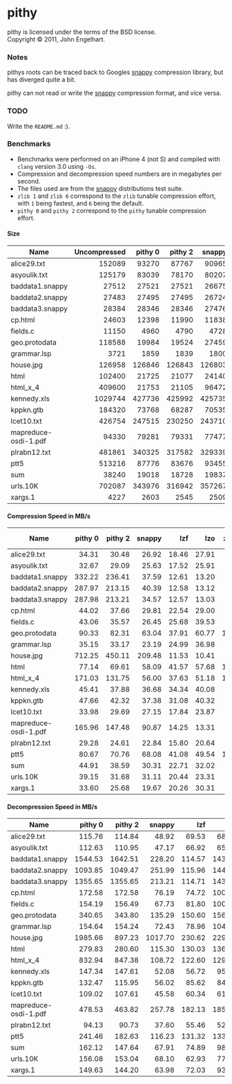 # pithy

pithy is licensed under the terms of the BSD license.<br />
Copyright &copy; 2011, John Engelhart.

### Notes

pithys roots can be traced back to Googles [snappy][] compression library, but has diverged quite a bit.  

pithy can not read or write the [snappy][] compression format, and vice versa.

### TODO

Write the `README.md` :).

### Benchmarks

- Benchmarks were performed on an iPhone 4 (not S) and compiled with `clang` version 3.0 using `-Os`.
- Compression and decompression speed numbers are in megabytes per second.
- The files used are from the [snappy][] distributions test suite.
- `zlib 1` and `zlib 6` correspond to the `zlib` tunable compression effort, with `1` being fastest, and `6` being the default.
- `pithy 0` and `pithy 2` correspond to the `pithy` tunable compression effort.

#### Size

Name                 | Uncompressed | pithy 0 | pithy 2 | snappy | lzf    | lzo    | zlib 1  | zlib 6
---------------------|-------------:|--------:|--------:|-------:|-------:|-------:|--------:|-------:
alice29.txt          |       152089 |   93270 |   87767 |  90965 |  82985 |  83568 |   65148 |  54416
asyoulik.txt         |       125179 |   83039 |   78170 |  80207 |  72081 |  73849 |   56809 |  48909
baddata1.snappy      |        27512 |   27521 |   27521 |  26675 |  26228 |  26491 |   23151 |  22953
baddata2.snappy      |        27483 |   27495 |   27495 |  26724 |  26272 |  26531 |   23214 |  23035
baddata3.snappy      |        28384 |   28346 |   28346 |  27476 |  27105 |  27388 |   23927 |  23730
cp.html              |        24603 |   12398 |   11990 |  11838 |  11869 |  11677 |    9046 |   7973
fields.c             |        11150 |    4960 |    4790 |   4728 |   4667 |   4680 |    3665 |   3134
geo.protodata        |       118588 |   19984 |   19524 |  27459 |  27748 |  20170 |   18845 |  15143
grammar.lsp          |         3721 |    1859 |    1839 |   1800 |   1768 |   1783 |    1344 |   1234
house.jpg            |       126958 |  126846 |  126843 | 126803 | 130003 | 127169 |  126488 | 126525
html                 |       102400 |   21725 |   21077 |  24140 |  22534 |  21059 |   17049 |  13711
html_x_4             |       409600 |   21753 |   21105 |  96472 |  89962 |  82730 |   67470 |  53379
kennedy.xls          |      1029744 |  427736 |  425992 | 425735 | 402525 | 359590 |  242311 | 204004
kppkn.gtb            |       184320 |   73768 |   68287 |  70535 |  75486 |  72623 |   49877 |  38763
lcet10.txt           |       426754 |  247515 |  230250 | 243710 | 225007 | 223028 |  174142 | 144916
mapreduce-osdi-1.pdf |        94330 |   79281 |   79331 |  77477 |  79684 |  77241 |   76414 |  74940
plrabn12.txt         |       481861 |  340325 |  317582 | 329339 | 290030 | 297444 |  228901 | 195273
ptt5                 |       513216 |   87776 |   83676 |  93455 |  80756 |  86277 |   65571 |  56477
sum                  |        38240 |   19018 |   18728 |  19837 |  20274 |  17609 |   14130 |  13002
urls.10K             |       702087 |  343976 |  316942 | 357267 | 350981 | 312748 |  253275 | 222625
xargs.1              |         4227 |    2603 |    2545 |   2509 |   2441 |   2451 |    1864 |   1748

#### Compression Speed in MB/s

Name                 | pithy 0 | pithy 2 | snappy | lzf    | lzo    | zlib 1 | zlib 6
---------------------|--------:|--------:|-------:|-------:|-------:|-------:|------:
alice29.txt          |   34.31 |   30.48 |  26.92 |  18.46 |  27.91 |   5.01 |  1.36
asyoulik.txt         |   32.67 |   29.09 |  25.63 |  17.52 |  25.91 |   4.60 |  1.24
baddata1.snappy      |  332.22 |  236.41 |  37.59 |  12.61 |  13.20 |   3.33 |  2.79
baddata2.snappy      |  287.97 |  213.15 |  40.39 |  12.58 |  13.12 |   3.45 |  2.87
baddata3.snappy      |  287.98 |  213.21 |  34.57 |  12.57 |  13.03 |   3.38 |  2.82
cp.html              |   44.02 |   37.66 |  29.81 |  22.54 |  29.00 |   6.32 |  3.36
fields.c             |   43.06 |   35.57 |  26.45 |  25.68 |  39.53 |   6.03 |  3.56
geo.protodata        |   90.33 |   82.31 |  63.04 |  37.91 |  60.77 |  12.47 |  5.42
grammar.lsp          |   35.15 |   33.17 |  23.19 |  24.99 |  36.98 |   3.73 |  2.93
house.jpg            |  712.25 |  450.11 | 209.48 |  11.53 |  10.41 |   2.67 |  2.46
html                 |   77.14 |   69.61 |  58.09 |  41.57 |  57.68 |  11.02 |  4.65
html_x_4             |  171.03 |  131.75 |  56.00 |  37.63 |  51.18 |  11.18 |  4.36
kennedy.xls          |   45.41 |   37.88 |  36.68 |  34.34 |  40.08 |   7.97 |  1.76
kppkn.gtb            |   47.66 |   42.32 |  37.38 |  31.08 |  40.32 |   6.80 |  1.23
lcet10.txt           |   33.98 |   29.69 |  27.15 |  17.84 |  23.87 |   4.92 |  1.37
mapreduce-osdi-1.pdf |  165.96 |  147.48 |  90.87 |  14.25 |  13.31 |   3.47 |  2.91
plrabn12.txt         |   29.28 |   24.61 |  22.84 |  15.80 |  20.64 |   4.14 |  1.03
ptt5                 |   80.67 |   70.76 |  68.08 |  41.08 |  49.54 |  11.46 |  3.53
sum                  |   44.91 |   38.59 |  30.31 |  22.71 |  32.02 |   5.93 |  1.97
urls.10K             |   39.15 |   31.68 |  31.11 |  20.44 |  23.31 |   5.71 |  2.47
xargs.1              |   33.60 |   25.68 |  19.67 |  20.26 |  30.31 |   3.77 |  2.99


#### Decompression Speed in MB/s

Name                 | pithy 0 | pithy 2 | snappy  | lzf    | lzo    | zlib 1 | zlib 6
---------------------|--------:|--------:|--------:|-------:|-------:|-------:|------:
alice29.txt          |  115.76 |  114.84 |   48.92 |  69.53 |  68.74 |  28.71 | 33.94
asyoulik.txt         |  112.63 |  110.95 |   47.17 |  66.92 |  65.92 |  27.99 | 31.66
baddata1.snappy      | 1544.53 | 1642.51 |  228.20 | 114.57 | 143.39 |  20.58 | 21.42
baddata2.snappy      | 1093.85 | 1049.47 |  251.99 | 115.96 | 144.84 |  20.60 | 20.77
baddata3.snappy      | 1355.65 | 1355.65 |  213.21 | 114.71 | 143.99 |  20.19 | 21.67
cp.html              |  172.58 |  172.58 |   76.19 |  74.72 | 100.70 |  30.83 | 32.77
fields.c             |  154.19 |  156.49 |   67.73 |  81.80 | 100.34 |  33.76 | 37.18
geo.protodata        |  340.65 |  343.80 |  135.29 | 150.60 | 156.64 |  54.24 | 58.54
grammar.lsp          |  154.64 |  154.24 |   72.43 |  78.96 | 104.45 |  22.32 | 23.19
house.jpg            | 1985.66 |  897.23 | 1017.70 | 230.62 | 229.32 |  27.60 | 36.28
html                 |  279.83 |  280.60 |  115.30 | 130.03 | 136.39 |  50.97 | 55.11
html_x_4             |  832.94 |  847.38 |  108.72 | 122.60 | 129.39 |  46.41 | 50.31
kennedy.xls          |  147.34 |  147.61 |   52.08 |  56.72 |  95.54 |  32.96 | 36.43
kppkn.gtb            |  132.47 |  115.95 |   56.02 |  85.62 |  84.27 |  34.07 | 41.23
lcet10.txt           |  109.02 |  107.61 |   45.58 |  60.34 |  61.26 |  27.58 | 30.86
mapreduce-osdi-1.pdf |  478.53 |  463.82 |  257.78 | 182.13 | 185.10 |  29.29 | 30.33
plrabn12.txt         |   94.13 |   90.73 |   37.60 |  55.46 |  52.74 |  23.68 | 26.55
ptt5                 |  241.46 |  182.63 |  116.23 | 131.32 | 133.36 |  49.16 | 52.61
sum                  |  162.12 |  147.64 |   67.91 |  74.89 |  98.04 |  29.18 | 33.77
urls.10K             |  156.08 |  153.04 |   68.10 |  62.93 |  77.84 |  29.52 | 31.03
xargs.1              |  149.63 |  144.20 |   63.98 |  72.03 |  93.80 |  22.03 | 23.30


[snappy]: http://code.google.com/p/snappy/

